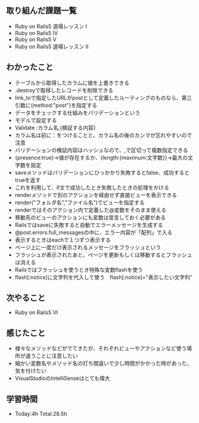 ## 取り組んだ課題一覧
- Ruby on Rails5 道場レッスン I
- Ruby on Rails5 IV
- Ruby on Rails5 V
- Ruby on Rails5 道場レッスン II
## わかったこと
- テーブルから取得したカラムに値を上書きできる
- .destroyで取得したレコードを削除できる
- link_toで指定したURLがpostとして定義したルーティングのものなら、第三引数に{method:"post"}を指定する
- データをチェックする仕組みをバリデーションという
- モデルで設定する
- Validate :カラム名,{検証する内容}
- カラム名は前に：をつけることと、カラム名の後のカンマが忘れやすいので注意
- バリデーションの検証内容はハッシュなので、,で区切って複数指定できる
- {presence:true}→値が存在するか、{length:{maximum:文字数}}→最大の文字数を設定
- saveメソッドはバリデーションにひっかかり失敗するとfalse、成功するとtrueを返す
- これを利用して、if文で成功したとき失敗したときの処理をかける
- renderメソッドで別のアクションを経由せず直接ビューを表示できる
- render("フォルダ名","ファイル名")でビューを指定する
- renderではそのアクション内で定義した@変数をそのまま使える
- 移動先のビューのアクションにも変数は宣言しておく必要がある
- Railsではsaveに失敗すると自動でエラーメッセージを生成する
- @post.errors.full_messagesの中に、エラー内容が「配列」で入る
- 表示するときはeachで１つずつ表示する
- ページ上に一度だけ表示されるメッセージをフラッシュという
- フラッシュが表示されたあと、ページを更新もしくは移動するとフラッシュは消える
- Railsではフラッシュを使うとき特殊な変数flashを使う
- flash[:notice]に文字列を代入して使う　flash[:notice]="表示したい文字列"
## 次やること
- Ruby on Rails5 VI
## 感じたこと
- 様々なメソッドなどがでてきたが、それぞれビューやアクションなど使う場所が違うことに注意したい
- 細かい変数名やメソッド名の打ち間違いで少し時間がかかった時があった、気を付けたい
- VisualStudioのIntelliSenseはとても偉大
## 学習時間
- Today:4h Total:28.5h
